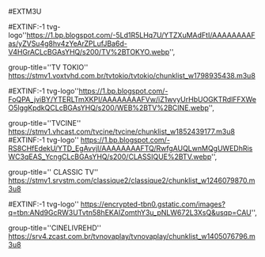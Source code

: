 #EXTM3U 

#EXTINF:-1 tvg-logo''https://1.bp.blogspot.com/-5Ld1R5LHq7U/YTZXuMAdFtI/AAAAAAAAFas/yZVSu4g8hv4zYeArZPLufJBa6d-V4HGrACLcBGAsYHQ/s200/TV%2BTOKYO.webp'',

group-title=''TV TOKIO''
https://stmv1.voxtvhd.com.br/tvtokio/tvtokio/chunklist_w1798935438.m3u8


#EXTINF:-1 tvg-logo''https://1.bp.blogspot.com/-FoQPA_jviBY/YTERLTmXKPI/AAAAAAAAFVw/iZ1wvyUrHbUOGKTRdlFFXWeO5lggKpdkQCLcBGAsYHQ/s200/WEB%2BTV%2BCINE.webp'',

group-title=''TVCINE''
https://stmv1.vhcast.com/tvcine/tvcine/chunklist_w1852439177.m3u8
#EXTINF:-1 tvg-logo''  https://1.bp.blogspot.com/-RS8CHfEdekU/YTD_EgAvvjI/AAAAAAAAFTQ/RwfgAUQLwnMQgUWEDhRisWC3qEAS_YcngCLcBGAsYHQ/s200/CLASSIQUE%2BTV.webp'',

group-title='' CLASSIC TV''
https://stmv1.srvstm.com/classique2/classique2/chunklist_w1246079870.m3u8

#EXTINF:-1 tvg-logo''  https://encrypted-tbn0.gstatic.com/images?q=tbn:ANd9GcRW3UTvtn58hEKAIZomthY3u_pNLW672L3XsQ&usqp=CAU'',

group-title=''CINELIVREHD''
https://srv4.zcast.com.br/tvnovaplay/tvnovaplay/chunklist_w1405076796.m3u8

